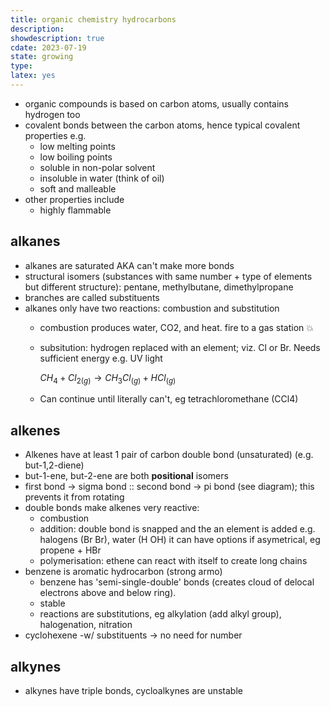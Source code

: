 ```yaml
---
title: organic chemistry hydrocarbons
description: 
showdescription: true
cdate: 2023-07-19
state: growing
type: 
latex: yes
---
```


- organic compounds is based on carbon atoms, usually contains hydrogen too
- covalent bonds between the carbon atoms, hence typical covalent properties e.g.
    - low melting points
    - low boiling points
    - soluble in non-polar solvent
    - insoluble in water (think of oil)
    - soft and malleable
- other properties include
    - highly flammable

## alkanes

- alkanes are saturated AKA can't make more bonds
- structural isomers (substances with same number + type of elements but different structure): pentane, methylbutane, dimethylpropane
- branches are called substituents
- alkanes only have two reactions: combustion and substitution
    - combustion produces water, CO2, and heat. fire to a gas station 💥
    - subsitution: hydrogen replaced with an element; viz. Cl or Br. Needs sufficient energy e.g. UV light
    
        $CH_{4}+Cl_{2(g)}\to CH_{3}Cl_{(g)}+HCl_{(g)}$
    - Can continue until literally can't, eg tetrachloromethane (CCl4)

## alkenes

- Alkenes have at least 1 pair of carbon double bond (unsaturated) (e.g. but-1,2-diene)
- but-1-ene, but-2-ene are both **positional** isomers
- first bond → sigma bond :: second bond → pi bond (see diagram); this prevents it from rotating
- double bonds make alkenes very reactive:
    - combustion 
    - addition: double bond is snapped and the an element is added e.g. halogens (Br Br), water (H OH)
        it can have options if asymetrical, eg propene + HBr
    - polymerisation: ethene can react with itself to create long chains
- benzene is aromatic hydrocarbon (strong armo)
    - benzene has 'semi-single-double' bonds (creates cloud of delocal electrons above and below ring).
    - stable
    - reactions are substitutions, eg alkylation (add alkyl group), halogenation, nitration
- cyclohexene -w/ substituents → no need for number

## alkynes

- alkynes have triple bonds, cycloalkynes are unstable
